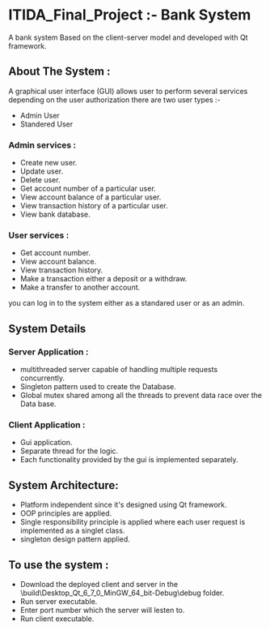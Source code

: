 # ITIDA_Final_Project :- Bank System

A bank system Based on the client-server model and developed with Qt framework.

## About The System :

A graphical user interface (GUI) allows user to perform several services depending on the user authorization
there are two user types :-
- Admin User
- Standered User

### Admin services :
- Create new user.
- Update user.
- Delete user.
- Get account number of a particular user.
- View account balance of a particular user.
- View transaction history of a particular user.
- View bank database.

### User services :
- Get account number.
- View account balance.
- View transaction history.
- Make a transaction either a deposit or a withdraw.
- Make a transfer to another account.

you can log in to the system either as a standared user or as an admin.

## System Details

### Server Application :

- multithreaded server capable of handling multiple requests concurrently.
- Singleton pattern used to create the Database.
- Global mutex shared among all the threads to prevent data race over the Data base.


### Client Application :
- Gui application.
- Separate thread for the logic.
- Each functionality provided by the gui is implemented separately.

## System Architecture:
- Platform independent since it's designed using Qt framework.
- OOP principles are applied.
- Single responsibility principle is applied where each user request is implemented as a singlet class.
- singleton design pattern applied.

## To use the system :
- Download the deployed client and server in the \build\Desktop_Qt_6_7_0_MinGW_64_bit-Debug\debug folder. 
- Run server executable.
- Enter port number which the server will lesten to.
- Run client executable.
